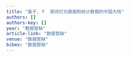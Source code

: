 ```yaml
---
title: "基于, F  夜间灯光数据和统计数据的中国大陆"
authors: []
authors-key: []
year: "数据暂缺"
article-link: "数据暂缺"
venue: "数据暂缺"
bibex: "数据暂缺"
---
```

